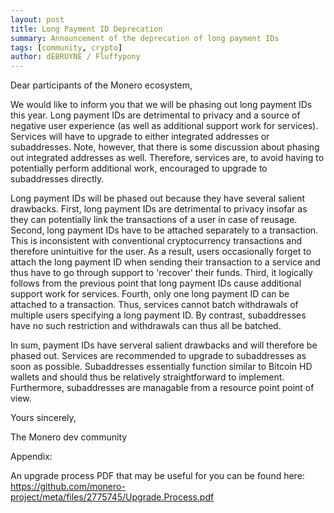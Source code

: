 ```yaml
---
layout: post
title: Long Payment ID Deprecation
summary: Announcement of the deprecation of long payment IDs
tags: [community, crypto]
author: dEBRUYNE / Fluffypony
---
```


Dear participants of the Monero ecosystem,

We would like to inform you that we will be phasing out long payment
IDs this year. Long payment IDs are detrimental to privacy and a
source of negative user experience (as well as additional support work
for services). Services will have to upgrade to either integrated
addresses or subaddresses. Note, however, that there is some
discussion about phasing out integrated addresses as well. Therefore,
services are, to avoid having to potentially perform additional work,
encouraged to upgrade to subaddresses directly.

Long payment IDs will be phased out because they have several salient
drawbacks. First, long payment IDs are detrimental to privacy insofar
as they can potentially link the transactions of a user in case of
reusage. Second, long payment IDs have to be attached separately to a
transaction. This is inconsistent with conventional cryptocurrency
transactions and therefore unintuitive for the user. As a result,
users occasionally forget to attach the long payment ID when sending
their transaction to a service and thus have to go through support to
'recover' their funds. Third, it logically follows from the previous
point that long payment IDs cause additional support work for
services. Fourth, only one long payment ID can be attached to a
transaction. Thus, services cannot batch withdrawals of multiple users
specifying a long payment ID. By contrast, subaddresses have no such
restriction and withdrawals can thus all be batched.

In sum, payment IDs have serveral salient drawbacks and will therefore
be phased out. Services are recommended to upgrade to subaddresses as
soon as possible. Subaddresses essentially function similar to Bitcoin
HD wallets and should thus be relatively straightforward to implement.
Furthermore, subaddresses are managable from a resource point point of
view.

Yours sincerely,

The Monero dev community

Appendix:

An upgrade process PDF that may be useful for you can be found here:
https://github.com/monero-project/meta/files/2775745/Upgrade.Process.pdf
